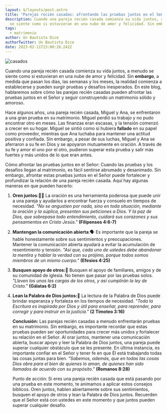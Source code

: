 ```yaml
---
layout: $/layouts/post.astro
title: "Parejas recién casadas: afrontando las pruebas juntos en el Señor"
description: Cuando una pareja recién casada comienza su vida juntos, a menudo
  se siente como si estuvieran en una nube de amor y felicidad. Sin embargo...
tags:
  - matrimonio
author: Un Bautista Dice
authorTwitter: Un Bautista Dice
date: 2023-02-11T23:00:28.242Z
---
```

![casados](https://img.freepik.com/foto-gratis/novio-poniendo-anillo-dedo-novia_1157-338.jpg "Pareja recien casados")

Cuando una pareja recién casada comienza su vida juntos, a menudo se siente como si estuvieran en una nube de amor y felicidad. Sin **embargo**, a medida que pasan los días, las semanas y los meses, la realidad comienza a establecerse y pueden surgir pruebas y desafíos inesperados. En este blog, hablaremos sobre cómo las parejas recién casadas pueden afrontar las pruebas juntos en el Señor y seguir construyendo un matrimonio sólido y amoroso.

Hace algunos años, una pareja recién casada, Miguel y Ana, se enfrentaron a una gran prueba en su matrimonio. Miguel perdió su trabajo y no pudo encontrar otro en meses. Las finanzas eran escasas, y la tensión comenzó a crecer en su hogar. Miguel se sintió como si hubiera **fallado** en su papel como proveedor, mientras que Ana luchaba para mantener una actitud positiva y confiada. Sin embargo, a pesar de sus luchas, Miguel y Ana se aferraron a su fe en Dios y se apoyaron mutuamente en oración. A través de su fe y amor el uno por el otro, pudieron superar esta prueba y salir más fuertes y más unidos de lo que eran antes.

Cómo afrontar las pruebas juntos en el Señor: Cuando las pruebas y los desafíos llegan al matrimonio, es fácil sentirse abrumado y desanimado. Sin embargo, afrontar estas pruebas juntos en el Señor puede fortalecer y profundizar la relación de una pareja recién casada. Aquí hay algunas maneras en que pueden hacerlo:

1. **Oren juntos**:🙏🏽 La oración es una herramienta poderosa que puede unir a una pareja y ayudarlos a encontrar fuerza y consuelo en tiempos de necesidad. *"No se angustien por nada, sino en toda situación, mediante la oración y la súplica, presenten sus peticiones a Dios. Y la paz de Dios, que sobrepasa todo entendimiento, cuidará sus corazones y sus pensamientos en Cristo Jesús."* **(Filipenses 4:6-7)**
2. **Mantengan la comunicación abierta**:🗣 Es importante que la pareja se hable honestamente sobre sus sentimientos y preocupaciones. Mantener la comunicación abierta ayudará a evitar la acumulación de resentimiento y tensión. *"Así que, cada uno de ustedes debe abandonar la mentira y hablar la verdad con su prójimo, porque todos somos miembros de un mismo cuerpo."* **(Efesios 4:25)**
3. **Busquen apoyo de otros:🥰** Busquen el apoyo de familiares, amigos y de su comunidad de iglesia. No tienen que pasar por las pruebas solos. *"Lleven los unos las cargas de los otros, y así cumplirán la ley de Cristo."* **(Gálatas 6:2)**
4. **Lean la Palabra de Dios juntos:🔖** La lectura de la Palabra de Dios puede brindar esperanza y fortaleza en los tiempos de necesidad. *"Toda la Escritura es inspirada por Dios y útil para enseñar, para reprender, para corregir y para instruir en la justicia."* **(2 Timoteo 3:16)**

   **Conclusión:** Las parejas recién casadas a menudo enfrentarán pruebas en su matrimonio. Sin embargo, es importante recordar que estas pruebas pueden ser oportunidades para crecer más unidos y fortalecer su relación en el Señor. Al orar juntos, mantener una comunicación abierta, buscar apoyo y leer la Palabra de Dios juntos, una pareja puede superar cualquier obstáculo que se les presente. En última instancia, es importante confiar en el Señor y tener fe en que Él está trabajando todas las cosas juntas para bien. *"Sabemos, además, que en todas las cosas Dios obra para el bien de quienes lo aman, de quienes han sido llamados de acuerdo con su propósito."* **(Romanos 8:28)**

   Punto de acción: Si eres una pareja recién casada que está pasando por una prueba en este momento, te animamos a aplicar estos consejos bíblicos. Oren juntos, hablen abiertamente sobre sus sentimientos, busquen el apoyo de otros y lean la Palabra de Dios juntos. Recuerden que el Señor está con ustedes en este momento y que juntos pueden superar cualquier desafío.